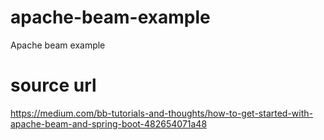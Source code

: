 # apache-beam-example
Apache beam example

# source url
https://medium.com/bb-tutorials-and-thoughts/how-to-get-started-with-apache-beam-and-spring-boot-482654071a48

